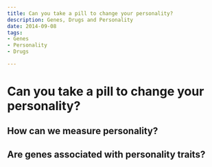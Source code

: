 ```yaml
---
title: Can you take a pill to change your personality?
description: Genes, Drugs and Personality
date: 2014-09-08
tags:
- Genes
- Personality
- Drugs

---
```

# Can you take a pill to change your personality?

## How can we measure personality?

## Are genes associated with personality traits?